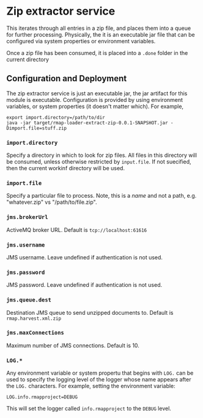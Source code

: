 # Zip extractor service

This iterates through all entries in a zip file, and places them into a queue for further processing.  Physically, the it is an executable jar file that can be configured via system properties or environment variables.

Once a zip file has been consumed, it is placed into a `.done` folder in the current directory

## Configuration and Deployment

The zip extractor service is just an executable jar, the jar artifact for this module is executable. Configuration is provided by using environment variables, or system properties (it doesn't matter which).
For example,

    export import.directory=/path/to/dir
    java -jar target/rmap-loader-extract-zip-0.0.1-SNAPSHOT.jar -Dimport.file=stuff.zip

### `import.directory`

Specify a directory in which to look for zip files.  All files in this directory will be consumed, unless otherwise restricted by `input.file`.  If not suecified, then the current workinf directory will be used.

### `import.file` 

Specify a particular file to process.  Note, this is a _name_ and not a path, e.g. "whatever.zip" vs "/path/to/file.zip".

### `jms.brokerUrl` 

ActiveMQ broker URL.  Default is `tcp://localhost:61616`

### `jms.username`

JMS username.  Leave undefined if authentication is not used.

### `jms.password`

JMS password.  Leave undefined if authentication is not used.

### `jms.queue.dest`

Destination JMS queue to send unzipped documents to.  Default is `rmap.harvest.xml.zip`

### `jms.maxConnections`

Maximum number of JMS connections.  Default is 10.

### `LOG.*`

Any environment variable or system propertu that begins with `LOG.` can be used to specify the logging level of 
the logger whose name appears after the `LOG.` characters.  For example, setting the environment variable:

    LOG.info.rmapproject=DEBUG
    
 This will set the logger called `info.rmapproject` to the `DEBUG` level. 
